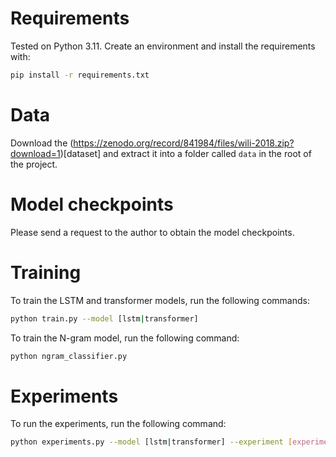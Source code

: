 # Requirements
Tested on Python 3.11. Create an environment and install the requirements with:
```bash
pip install -r requirements.txt
```

# Data
Download the (https://zenodo.org/record/841984/files/wili-2018.zip?download=1)[dataset] and extract it into a folder called `data` in the root of the project.

# Model checkpoints
Please send a request to the author to obtain the model checkpoints.

# Training
To train the LSTM and transformer models, run the following commands:
```bash
python train.py --model [lstm|transformer] 
```

To train the N-gram model, run the following command:
```bash
python ngram_classifier.py
```

# Experiments
To run the experiments, run the following command:
```bash
python experiments.py --model [lstm|transformer] --experiment [experiment_name]
```